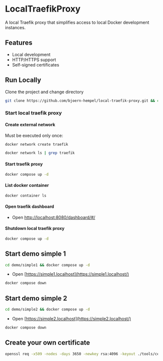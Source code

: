 # LocalTraefikProxy

A local Traefik proxy that simplifies access to local Docker development instances.

## Features

- Local development
- HTTP/HTTPS support
- Self-signed certificates

## Run Locally

Clone the project and change directory

```bash
git clone https://github.com/bjoern-hempel/local-traefik-proxy.git && cd local-traefik-proxy
```

### Start local traefik proxy

#### Create external network

Must be executed only once:

```bash
docker network create traefik
```

```bash
docker network ls | grep traefik
```

#### Start traefik proxy

```bash
docker compose up -d
```

#### List docker container

```bash
docker container ls
```

#### Open traefik dashboard

* Open [http://localhost:8080/dashboard/#/](http://localhost:8080/dashboard/#/)

#### Shutdown local traefik proxy

```bash
docker compose up -d
```

## Start demo simple 1

```bash
cd demo/simple1 && docker compose up -d
```

* Open [https://simple1.localhost](https://simple1.localhost/)

```bash
docker compose down
```

## Start demo simple 2

```bash
cd demo/simple2 && docker compose up -d
```

* Open [https://simple2.localhost](https://simple2.localhost/)

```bash
docker compose down
```

## Create your own certificate

```bash
openssl req -x509 -nodes -days 3650 -newkey rsa:4096 -keyout ./tools/certs/cert.key -out ./tools/certs/cert.crt -subj "/C=DE/ST=Saxony/L=Dresden/O=Ixnode/OU=IT/CN=localhost"
```
